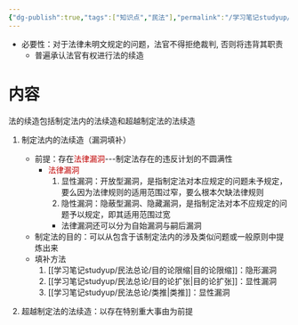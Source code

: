 ```yaml
---
{"dg-publish":true,"tags":["知识点","民法"],"permalink":"/学习笔记studyup/民法总论/民法的续造/","dgPassFrontmatter":true,"created":"2024-07-16T10:07:20.179+08:00","updated":"2024-10-26T19:33:32.022+08:00"}
---
```


- 必要性：对于法律未明文规定的问题，法官不得拒绝裁判, 否则将违背其职责
	- 普遍承认法官有权进行法的续造
# 内容
法的续造包括制定法内的法续造和超越制定法的法续造
1. 制定法内的法续造（漏洞填补）
	- 前提：存在<font color="#c00000">法律漏洞</font>---制定法存在的违反计划的不圆满性
		- <font color="#c00000">法律漏洞</font>
			1. 显性漏洞：开放型漏洞，是指制定法对本应规定的问题未予规定，要么因为法律规则的适用范围过窄，要么根本欠缺法律规则
			2. 隐性漏洞：隐蔽型漏洞、隐藏漏洞，是指制定法对本不应规定的问题予以规定，即其适用范围过宽
			- 法律漏洞还可以分为自始漏洞与嗣后漏洞
	- 制定法的目的：可以从包含于该制定法内的涉及类似问题或一般原则中提炼出来
	- 填补方法
		1. [[学习笔记studyup/民法总论/目的论限缩\|目的论限缩]]：隐形漏洞
		2. [[学习笔记studyup/民法总论/目的论扩张\|目的论扩张]]：显性漏洞
		3. [[学习笔记studyup/民法总论/类推\|类推]]：显性漏洞
			
2. 超越制定法的法续造：以存在特别重大事由为前提